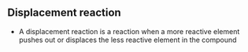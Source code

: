 ## Displacement reaction
* A displacement reaction is a reaction when a more reactive element
pushes out or displaces the less reactive element in the compound
